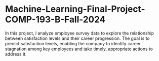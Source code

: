# Machine-Learning-Final-Project-COMP-193-B-Fall-2024
In this project, I analyze employee survey data to explore the relationship between satisfaction levels and their career progression. The goal is to predict satisfaction levels, enabling the company to identify career stagnation among key employees and take timely, appropriate actions to address it.
